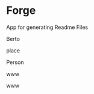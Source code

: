 # Forge
App for generating Readme Files
<p>Berto</p>
<p>place</p>
<p>Person</p>
<p>www</p>
<p>www</p>